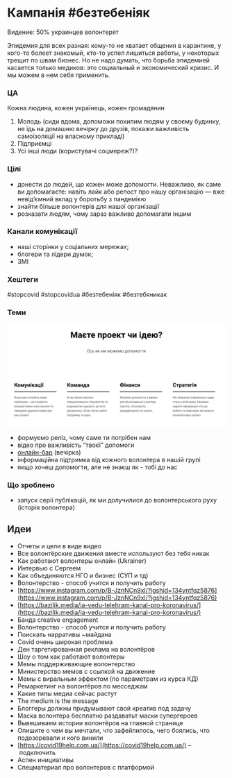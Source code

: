 # Кампанія \#безтебеніяк

Видение: 50% украинцев волонтерят

Эпидемия для всех разная: кому-то не хватает общения в карантине, у кого-то болеет знакомый, кто-то успел лишиться работы, у некоторых трещит по швам бизнес. Но не надо думать, что борьба эпидемией касается только медиков: это социальный и экономический кризис. И мы можем в нем себя применить.

### ЦА

Кожна людина, кожен українець, кожен громадянин

1. Молодь \(сиди вдома, допоможи похилим людям у своєму будинку, не їдь на домашню вечірку до друзів, покажи важливість самоізоляції на власному прикладі\)
2. Підприємці 
3. Усі інші люди \(користувачі соцмереж?\)?

### Цілі

* донести до людей, що кожен може допомогти. Неважливо, як саме ви допомагаєте: навіть лайк або репост про нашу організацію — вже невід’ємний вклад у боротьбу з пандемією
* знайти більше волонтерів для нашої організації
* розказати людям, чому зараз важливо допомагати іншим

### Канали комунікації

* наші сторінки у соціальних мережах;
* блогери та лідери думок;
* ЗМІ

### Хештеги

\#stopcovid \#stopcovidua \#безтебеніяк \#безтебяникак

### Теми 

![](../../../.gitbook/assets/image%20%2884%29.png)

* формуємо реліз, чому саме ти потрібен нам
* відео про важливість “твоєї” допомоги
* [онлайн-бар](https://docs.google.com/document/d/1Igt-jd8UEGWAxbpkyqMtLNB8NAJNY_q4Bc1ZhycmtFg/edit) \(вечірка\)
* інформаційна підтримка від кожного волонтера в нашій групі
* якщо хочеш допомогти, але не знаєш як - тобі до нас

### Що зроблено

* запуск серії публікацій, як ми долучилися до волонтерського руху \(історія волонтера\)

## Идеи

* Отчеты и цели в виде видео
* Все волонтёрские движения вместе используют без тебя никак
* Как работают волонтеры онлайн \(Ukrainer\)
* Интервью с Сергеем
* Как объединяются НГО и бизнес \(СУП и тд\)
* Волонтерство - способ учится и получить работу
* [https://www.instagram.com/p/B-JznNCn9xl/?igshid=134yntfqz5876](https://www.instagram.com/p/B-JznNCn9xl/?igshid=134yntfqz5876)
* [https://bazilik.media/ia-vedu-telehram-kanal-pro-koronavirus/](https://bazilik.media/ia-vedu-telehram-kanal-pro-koronavirus/)
* Банда creative engagement
* Волонтерство - способ учится и получить работу
* Поискать нарративы ~майдана
* Covid очень широкая проблема
* Ден таргетированная реклама на волонтёров
* Шоу о том как работают волонтеры
* Мемы поддерживающие волонтерство
* Министерство мемов с ссылкой на движение
* Мемы с виральным эффектом \(по параметрам из курса КД\)
* Ремаркетинг на волонтёров по месседжам
* Какие типы медиа сейчас растут
* The medium is the message
* Блоггеры должны придумывают свой креатив под задачу
* Маска волонтера бесплатно раздаватьт маски супергероев
* Вывешиваем истории волонтёров на главной странице
* Опишите о чем вы мечтали, что зафейлилось, чего боялись, что подозоревали и кого винили
* [https://covid19help.com.ua/](https://covid19help.com.ua/) – подключить
* Аспен инициативы
* Спецматериал про волонтеров с платформой

